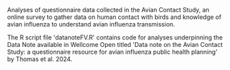 Analyses of questionnaire data collected in the Avian Contact Study, an online survey to gather data on human contact with birds and knowledge of avian influenza to understand avian influenza transmission.

The R script file 'datanoteFV.R' contains code for analyses underpinning the Data Note available in Wellcome Open titled 'Data note on the Avian Contact Study: a questionnaire resource for avian influenza public health planning' by Thomas et al. 2024.
